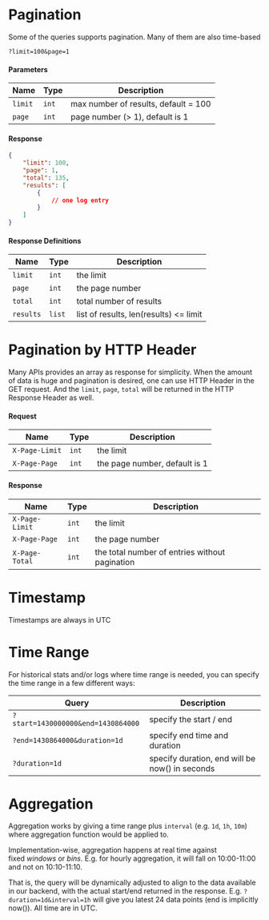 # Pagination

Some of the queries supports pagination. Many of them are also time-based

```
?limit=100&page=1

```

#### Parameters

| Name | Type | Description |
| --- | --- | --- |
| `limit` | `int` | max number of results, default = 100 |
| `page` | `int` | page number (> 1), default is 1 |

#### Response

```json
{
    "limit": 100,
    "page": 1,
    "total": 135,
    "results": [
        {
            // one log entry
        }
    ]
}

```

#### Response Definitions

| Name | Type | Description |
| --- | --- | --- |
| `limit` | `int` | the limit |
| `page` | `int` | the page number |
| `total` | `int` | total number of results |
| `results` | `list` | list of results, len(results) <= limit |

# Pagination by HTTP Header

Many APIs provides an array as response for simplicity. When the amount of data is huge and pagination is desired, one can use HTTP Header in the GET request. And the `limit`, `page`, `total` will be returned in the HTTP Response Header as well.

#### Request

| Name | Type | Description |
| --- | --- | --- |
| `X-Page-Limit` | `int` | the limit |
| `X-Page-Page` | `int` | the page number, default is 1 |

#### Response

| Name | Type | Description |
| --- | --- | --- |
| `X-Page-Limit` | `int` | the limit |
| `X-Page-Page` | `int` | the page number |
| `X-Page-Total` | `int` | the total number of entries without pagination |

# Timestamp

Timestamps are always in UTC

# Time Range

For historical stats and/or logs where time range is needed, you can specify the time range in a few different ways:

| Query | Description |
| --- | --- |
| `?start=1430000000&end=1430864000` | specify the start / end |
| `?end=1430864000&duration=1d` | specify end time and duration |
| `?duration=1d` | specify duration, end will be now() in seconds |

# Aggregation

Aggregation works by giving a time range plus `interval` (e.g. `1d`, `1h`, `10m`) where aggregation function would be applied to.

Implementation-wise, aggregation happens at real time against fixed _windows_ or _bins_. E.g. for hourly aggregation, it will fall on 10:00-11:00 and not on 10:10-11:10.

That is, the query will be dynamically adjusted to align to the data available in our backend, with the actual start/end returned in the response. E.g. `?duration=1d&interval=1h` will give you latest 24 data points (end is implicitly now()). All time are in UTC.
